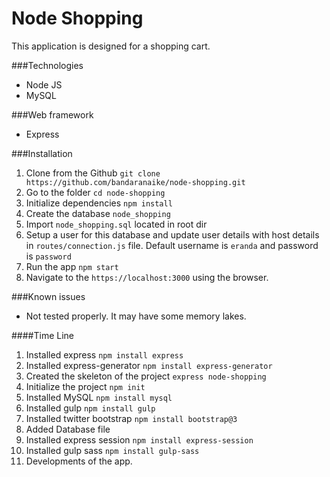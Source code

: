 # Node Shopping

This application is designed for a shopping cart. 

###Technologies
* Node JS
* MySQL

###Web framework
* Express

###Installation
1. Clone from the Github `git clone https://github.com/bandaranaike/node-shopping.git`
2. Go to the folder `cd node-shopping`
3. Initialize dependencies `npm install`
4. Create the database `node_shopping`
5. Import `node_shopping.sql` located in root dir
6. Setup a user for this database and update user details with host details in `routes/connection.js` file. Default username is `eranda` and password is `password`
7. Run the app `npm start`
8. Navigate to the `https://localhost:3000` using the browser.

###Known issues
* Not tested properly. It may have some memory lakes.
 
####Time Line
1. Installed express `npm install express`
2. Installed express-generator `npm install express-generator`
3. Created the skeleton of the project `express node-shopping`
4. Initialize the project `npm init`
5. Installed MySQL `npm install mysql`
6. Installed gulp `npm install gulp`
7. Installed twitter bootstrap `npm install bootstrap@3`
8. Added Database file
9. Installed express session `npm install express-session`
10. Installed gulp sass `npm install gulp-sass`
11. Developments of the app.
